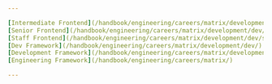 ```yaml
---

[Intermediate Frontend](/handbook/engineering/careers/matrix/development/dev/intermediate/frontend/)    |
[Senior Frontend](/handbook/engineering/careers/matrix/development/dev/senior/frontend/)    |
[Staff Frontend](/handbook/engineering/careers/matrix/development/dev/staff/frontend/)    |
[Dev Framework](/handbook/engineering/careers/matrix/development/dev/)    |
[Development Framework](/handbook/engineering/careers/matrix/development/)   |
[Engineering Framework](/handbook/engineering/careers/matrix/)

---
```

